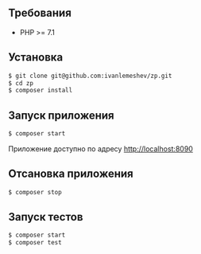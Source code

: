 ## Требования

* PHP >= 7.1

## Установка

```bash
$ git clone git@github.com:ivanlemeshev/zp.git
$ cd zp
$ composer install
```

## Запуск приложения

```bash
$ composer start
```

Приложение доступно по адресу [http://localhost:8090](http://localhost:8090) 

## Отсановка приложения

```bash
$ composer stop
```

## Запуск тестов

```bash
$ composer start
$ composer test
```
